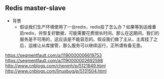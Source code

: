 ## Redis master-slave
- 背景
	- 假设我们生产环境使用了一台redis，redis挂了怎么办？如果等到运维重启redis，并恢复好数据，可能需要花费很长时间。那么在这期间，我们的服务是不可用的，这应该是不能容忍的。假设我们做了主从，主库挂了之后，运维让从库接管，那么服务可以继续运行，正所谓有备无患。

https://segmentfault.com/a/1190000006619753
https://segmentfault.com/a/1190000002692598
http://www.cnblogs.com/chenmh/p/5121849.html
http://www.cnblogs.com/linuxbug/p/5131504.html